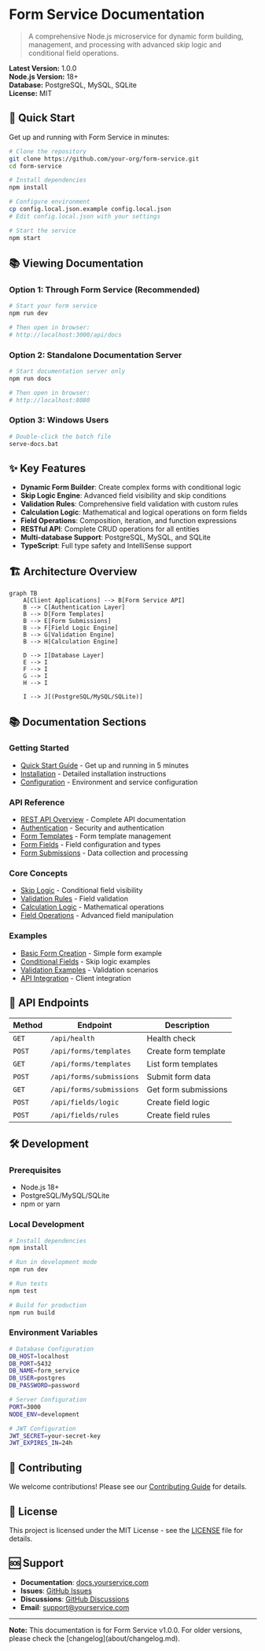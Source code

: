 # Form Service Documentation

> A comprehensive Node.js microservice for dynamic form building, management, and processing with advanced skip logic and conditional field operations.

<div class="info">
  <strong>Latest Version:</strong> 1.0.0<br>
  <strong>Node.js Version:</strong> 18+<br>
  <strong>Database:</strong> PostgreSQL, MySQL, SQLite<br>
  <strong>License:</strong> MIT
</div>

## 🚀 Quick Start

Get up and running with Form Service in minutes:

```bash
# Clone the repository
git clone https://github.com/your-org/form-service.git
cd form-service

# Install dependencies
npm install

# Configure environment
cp config.local.json.example config.local.json
# Edit config.local.json with your settings

# Start the service
npm start
```

## 📚 Viewing Documentation

### Option 1: Through Form Service (Recommended)
```bash
# Start your form service
npm run dev

# Then open in browser:
# http://localhost:3000/api/docs
```

### Option 2: Standalone Documentation Server
```bash
# Start documentation server only
npm run docs

# Then open in browser:
# http://localhost:8080
```

### Option 3: Windows Users
```bash
# Double-click the batch file
serve-docs.bat
```

## ✨ Key Features

- **Dynamic Form Builder**: Create complex forms with conditional logic
- **Skip Logic Engine**: Advanced field visibility and skip conditions
- **Validation Rules**: Comprehensive field validation with custom rules
- **Calculation Logic**: Mathematical and logical operations on form fields
- **Field Operations**: Composition, iteration, and function expressions
- **RESTful API**: Complete CRUD operations for all entities
- **Multi-database Support**: PostgreSQL, MySQL, and SQLite
- **TypeScript**: Full type safety and IntelliSense support

## 🏗️ Architecture Overview

```mermaid
graph TB
    A[Client Applications] --> B[Form Service API]
    B --> C[Authentication Layer]
    B --> D[Form Templates]
    B --> E[Form Submissions]
    B --> F[Field Logic Engine]
    B --> G[Validation Engine]
    B --> H[Calculation Engine]
    
    D --> I[Database Layer]
    E --> I
    F --> I
    G --> I
    H --> I
    
    I --> J[(PostgreSQL/MySQL/SQLite)]
```

## 📚 Documentation Sections

### Getting Started
- [Quick Start Guide](about/quickstart.md) - Get up and running in 5 minutes
- [Installation](about/installation.md) - Detailed installation instructions
- [Configuration](about/configuration.md) - Environment and service configuration

### API Reference
- [REST API Overview](api/overview.md) - Complete API documentation
- [Authentication](api/authentication.md) - Security and authentication
- [Form Templates](api/form-templates.md) - Form template management
- [Form Fields](api/form-fields.md) - Field configuration and types
- [Form Submissions](api/form-submissions.md) - Data collection and processing

### Core Concepts
- [Skip Logic](guides/skip-logic.md) - Conditional field visibility
- [Validation Rules](guides/validation-rules.md) - Field validation
- [Calculation Logic](guides/calculation-logic.md) - Mathematical operations
- [Field Operations](guides/field-operations.md) - Advanced field manipulation

### Examples
- [Basic Form Creation](examples/basic-form.md) - Simple form example
- [Conditional Fields](examples/conditional-fields.md) - Skip logic examples
- [Validation Examples](examples/validation-examples.md) - Validation scenarios
- [API Integration](examples/api-integration-examples.md) - Client integration

## 🔧 API Endpoints

| Method | Endpoint | Description |
|--------|----------|-------------|
| `GET` | `/api/health` | Health check |
| `POST` | `/api/forms/templates` | Create form template |
| `GET` | `/api/forms/templates` | List form templates |
| `POST` | `/api/forms/submissions` | Submit form data |
| `GET` | `/api/forms/submissions` | Get form submissions |
| `POST` | `/api/fields/logic` | Create field logic |
| `POST` | `/api/fields/rules` | Create field rules |

## 🛠️ Development

### Prerequisites
- Node.js 18+
- PostgreSQL/MySQL/SQLite
- npm or yarn

### Local Development
```bash
# Install dependencies
npm install

# Run in development mode
npm run dev

# Run tests
npm test

# Build for production
npm run build
```

### Environment Variables
```bash
# Database Configuration
DB_HOST=localhost
DB_PORT=5432
DB_NAME=form_service
DB_USER=postgres
DB_PASSWORD=password

# Server Configuration
PORT=3000
NODE_ENV=development

# JWT Configuration
JWT_SECRET=your-secret-key
JWT_EXPIRES_IN=24h
```

## 🤝 Contributing

We welcome contributions! Please see our [Contributing Guide](about/contributing.md) for details.

## 📄 License

This project is licensed under the MIT License - see the [LICENSE](LICENSE) file for details.

## 🆘 Support

- **Documentation**: [docs.yourservice.com](https://docs.yourservice.com)
- **Issues**: [GitHub Issues](https://github.com/your-org/form-service/issues)
- **Discussions**: [GitHub Discussions](https://github.com/your-org/form-service/discussions)
- **Email**: support@yourservice.com

---

<div class="warning">
  <strong>Note:</strong> This documentation is for Form Service v1.0.0. For older versions, please check the [changelog](about/changelog.md).
</div> 
